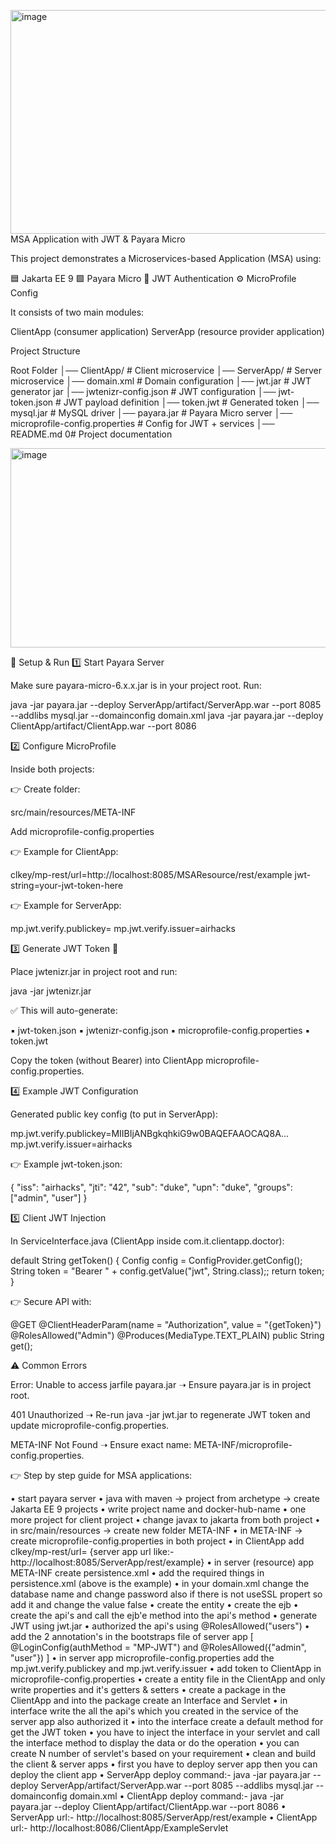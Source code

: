 <img width="591" height="358" alt="image" src="https://github.com/user-attachments/assets/ad4f97d4-78e3-49f8-b04c-2446e49b8ed8" />MSA Application with JWT & Payara Micro

This project demonstrates a Microservices-based Application (MSA) using:

🟦 Jakarta EE 9
🟩 Payara Micro
🔑 JWT Authentication
⚙️ MicroProfile Config

It consists of two main modules:

ClientApp (consumer application)
ServerApp (resource provider application)

Project Structure

Root Folder
│── ClientApp/                       # Client microservice
│── ServerApp/                       # Server microservice
│── domain.xml                       # Domain configuration
│── jwt.jar                          # JWT generator jar
│── jwtenizr-config.json             # JWT configuration
│── jwt-token.json                   # JWT payload definition
│── token.jwt                        # Generated token
│── mysql.jar                        # MySQL driver
│── payara.jar                       # Payara Micro server
│── microprofile-config.properties   # Config for JWT + services
│── README.md                        0# Project documentation

<img width="542" height="319" alt="image" src="https://github.com/user-attachments/assets/d1186b7d-e1ad-4a98-b53a-15f5280f83d5" />

🚀 Setup & Run
1️⃣ Start Payara Server

Make sure payara-micro-6.x.x.jar is in your project root.
Run:

java -jar payara.jar --deploy ServerApp/artifact/ServerApp.war --port 8085 --addlibs mysql.jar --domainconfig domain.xml
java -jar payara.jar --deploy ClientApp/artifact/ClientApp.war --port 8086


2️⃣ Configure MicroProfile

Inside both projects:

👉 Create folder:

src/main/resources/META-INF

Add microprofile-config.properties

👉 Example for ClientApp:

clkey/mp-rest/url=http://localhost:8085/MSAResource/rest/example
jwt-string=your-jwt-token-here

👉 Example for ServerApp:

mp.jwt.verify.publickey=<your-public-key>
mp.jwt.verify.issuer=airhacks


3️⃣ Generate JWT Token 🔑

Place jwtenizr.jar in project root and run:

java -jar jwtenizr.jar

✅ This will auto-generate:

▪️ jwt-token.json
▪️ jwtenizr-config.json
▪️ microprofile-config.properties
▪️ token.jwt

Copy the token (without Bearer) into ClientApp microprofile-config.properties.

4️⃣ Example JWT Configuration

Generated public key config (to put in ServerApp):

mp.jwt.verify.publickey=MIIBIjANBgkqhkiG9w0BAQEFAAOCAQ8A...
mp.jwt.verify.issuer=airhacks

👉 Example jwt-token.json:

{
  "iss": "airhacks",
  "jti": "42",
  "sub": "duke",
  "upn": "duke",
  "groups": ["admin", "user"]
}

5️⃣ Client JWT Injection

In ServiceInterface.java (ClientApp inside com.it.clientapp.doctor):

default String getToken() {
        Config config = ConfigProvider.getConfig();
        String token = "Bearer " + config.getValue("jwt", String.class);;
        return token;
}

👉 Secure API with:

@GET
@ClientHeaderParam(name = "Authorization", value = "{getToken}")
@RolesAllowed("Admin")
@Produces(MediaType.TEXT_PLAIN)
public String get();


⚠️ Common Errors

Error: Unable to access jarfile payara.jar
➝ Ensure payara.jar is in project root.

401 Unauthorized
➝ Re-run java -jar jwt.jar to regenerate JWT token and update microprofile-config.properties.

META-INF Not Found
➝ Ensure exact name: META-INF/microprofile-config.properties.


👉 Step by step guide for MSA applications:

• start payara server
• java with maven -> project from archetype -> create Jakarta EE 9 projects
• write project name and docker-hub-name
• one more project for client project
• change javax to jakarta from both project
• in src/main/resources -> create new folder META-INF
• in META-INF -> create microprofile-config.properties in both project
• in ClientApp add clkey/mp-rest/url= {server app url like:- http://localhost:8085/ServerApp/rest/example}
• in server (resource) app META-INF create persistence.xml
• add the required things in persistence.xml (above is the example)
• in your domain.xml change the database name and change password also if there is not useSSL propert so add it and change the value false
• create the entity
• create the ejb
• create the api's and call the ejb'e method into the api's method
• generate JWT using jwt.jar
• authorized the api's using     @RolesAllowed("users")
• add the 2 annotation's in the bootstraps file of server app [ @LoginConfig(authMethod = "MP-JWT") and @RolesAllowed({"admin", "user"}) ]
• in server app microprofile-config.properties add the mp.jwt.verify.publickey and mp.jwt.verify.issuer
• add token to ClientApp in microprofile-config.properties
• create a entity file in the ClientApp and only write properties and it's getters & setters
• create a package in the ClientApp and into the package create an Interface and Servlet
• in interface write the all the api's which you created in the service of the server app also authorized it
• into the interface create a default method for get the JWT token
• you have to inject the interface in your servlet and call the interface method to display the data or do the operation
• you can create N number of servlet's based on your requirement
• clean and build the client & server apps
• first you have to deploy server app then you can deploy the client app
• ServerApp deploy command:- java -jar payara.jar --deploy ServerApp/artifact/ServerApp.war --port 8085 --addlibs mysql.jar --domainconfig domain.xml
• ClientApp deploy command:- java -jar payara.jar --deploy ClientApp/artifact/ClientApp.war --port 8086
• ServerApp url:- http://localhost:8085/ServerApp/rest/example
• ClientApp url:- http://localhost:8086/ClientApp/ExampleServlet
